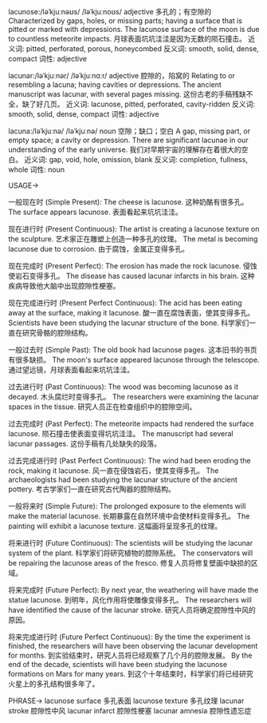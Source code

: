 lacunose:/ləˈkjuːnəʊs/ /ləˈkjuːnoʊs/
adjective
多孔的；有空隙的
Characterized by gaps, holes, or missing parts; having a surface that is pitted or marked with depressions.
The lacunose surface of the moon is due to countless meteorite impacts. 月球表面坑坑洼洼是因为无数的陨石撞击。
近义词: pitted, perforated, porous, honeycombed
反义词: smooth, solid, dense, compact
词性: adjective

lacunar:/ləˈkjuːnər/ /ləˈkjuːnɑːr/
adjective
腔隙的，陷窝的
Relating to or resembling a lacuna; having cavities or depressions.
The ancient manuscript was lacunar, with several pages missing. 这份古老的手稿残缺不全，缺了好几页。
近义词: lacunose, pitted, perforated, cavity-ridden
反义词: smooth, solid, dense, compact
词性: adjective

lacuna:/ləˈkjuːnə/ /ləˈkjuːnə/
noun
空隙；缺口；空白
A gap, missing part, or empty space; a cavity or depression.
There are significant lacunae in our understanding of the early universe. 我们对早期宇宙的理解存在着很大的空白。
近义词: gap, void, hole, omission, blank
反义词: completion, fullness, whole
词性: noun


USAGE->

一般现在时 (Simple Present):
The cheese is lacunose.  这种奶酪有很多孔。
The surface appears lacunose. 表面看起来坑坑洼洼。

现在进行时 (Present Continuous):
The artist is creating a lacunose texture on the sculpture.  艺术家正在雕塑上创造一种多孔的纹理。
The metal is becoming lacunose due to corrosion.  由于腐蚀，金属正变得多孔。

现在完成时 (Present Perfect):
The erosion has made the rock lacunose.  侵蚀使岩石变得多孔。
The disease has caused lacunar infarcts in his brain. 这种疾病导致他大脑中出现腔隙性梗塞。

现在完成进行时 (Present Perfect Continuous):
The acid has been eating away at the surface, making it lacunose. 酸一直在腐蚀表面，使其变得多孔。
Scientists have been studying the lacunar structure of the bone. 科学家们一直在研究骨骼的腔隙结构。

一般过去时 (Simple Past):
The old book had lacunose pages. 这本旧书的书页有很多缺损。
The moon's surface appeared lacunose through the telescope. 通过望远镜，月球表面看起来坑坑洼洼。

过去进行时 (Past Continuous):
The wood was becoming lacunose as it decayed. 木头腐烂时变得多孔。
The researchers were examining the lacunar spaces in the tissue. 研究人员正在检查组织中的腔隙空间。

过去完成时 (Past Perfect):
The meteorite impacts had rendered the surface lacunose. 陨石撞击使表面变得坑坑洼洼。
The manuscript had several lacunar passages. 这份手稿有几处缺失的段落。

过去完成进行时 (Past Perfect Continuous):
The wind had been eroding the rock, making it lacunose. 风一直在侵蚀岩石，使其变得多孔。
The archaeologists had been studying the lacunar structure of the ancient pottery. 考古学家们一直在研究古代陶器的腔隙结构。

一般将来时 (Simple Future):
The prolonged exposure to the elements will make the material lacunose. 长期暴露在自然环境中会使材料变得多孔。
The painting will exhibit a lacunose texture. 这幅画将呈现多孔的纹理。

将来进行时 (Future Continuous):
The scientists will be studying the lacunar system of the plant. 科学家们将研究植物的腔隙系统。
The conservators will be repairing the lacunose areas of the fresco. 修复人员将修复壁画中缺损的区域。

将来完成时 (Future Perfect):
By next year, the weathering will have made the statue lacunose. 到明年，风化作用将使雕像变得多孔。
The researchers will have identified the cause of the lacunar stroke. 研究人员将确定腔隙性中风的原因。

将来完成进行时 (Future Perfect Continuous):
By the time the experiment is finished, the researchers will have been observing the lacunar development for months.  到实验结束时，研究人员将已经观察了几个月的腔隙发展。
By the end of the decade, scientists will have been studying the lacunose formations on Mars for many years. 到这个十年结束时，科学家们将已经研究火星上的多孔结构很多年了。


PHRASE->
lacunose surface 多孔表面
lacunose texture 多孔纹理
lacunar stroke 腔隙性中风
lacunar infarct 腔隙性梗塞
lacunar amnesia  腔隙性遗忘症
